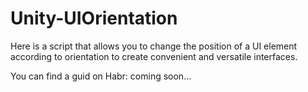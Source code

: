# Unity-UIOrientation
Here is a script that allows you to change the position of a UI element according to orientation to create convenient and versatile interfaces.

You can find a guid on Habr: coming soon...
